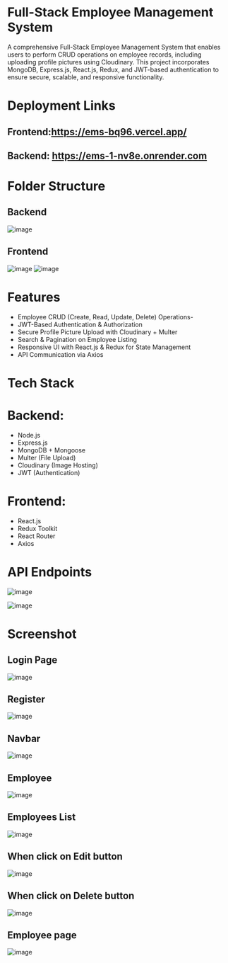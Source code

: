 # Full-Stack Employee Management System
A comprehensive Full-Stack Employee Management System that enables users to perform CRUD operations on employee records, including uploading profile pictures using Cloudinary. This project incorporates MongoDB, Express.js, React.js, Redux, and JWT-based authentication to ensure secure, scalable, and responsive functionality.

# Deployment Links
## Frontend:https://ems-bq96.vercel.app/
## Backend: https://ems-1-nv8e.onrender.com
# Folder Structure
## Backend
 ![image](https://github.com/user-attachments/assets/195dd4f4-177e-4982-8be8-5cb2e39c3493)
## Frontend
![image](https://github.com/user-attachments/assets/a954a7cc-74f5-4390-b5d8-def07de9a85a)
![image](https://github.com/user-attachments/assets/6b25eecf-e966-4971-907e-b295bc00d445)



  # Features
- Employee CRUD (Create, Read, Update, Delete) Operations-
- JWT-Based Authentication & Authorization
- Secure Profile Picture Upload with Cloudinary + Multer
- Search & Pagination on Employee Listing
- Responsive UI with React.js & Redux for State Management
- API Communication via Axios

# Tech Stack
# Backend:
- Node.js
- Express.js
- MongoDB + Mongoose
- Multer (File Upload)
- Cloudinary (Image Hosting)
- JWT (Authentication)

# Frontend:
- React.js
- Redux Toolkit
- React Router
- Axios
# API Endpoints

![image](https://github.com/user-attachments/assets/af6ab072-5145-46ba-aae6-98f6616dcd94)


![image](https://github.com/user-attachments/assets/445f04f4-e3d5-48cd-82d2-ac1a35e35587)


# Screenshot
## Login Page
![image](https://github.com/user-attachments/assets/780d8071-5b77-424d-85ce-c25e07f82f1c)

## Register 
![image](https://github.com/user-attachments/assets/a656c5af-7d7b-43ce-a87f-4f821fc452da)
## Navbar
![image](https://github.com/user-attachments/assets/014e91ec-cf42-4a7b-8749-8968c4d22dd0)

## Employee
![image](https://github.com/user-attachments/assets/e9212001-3b74-4487-b87e-ccfd53369b61)

## Employees List
![image](https://github.com/user-attachments/assets/a890db44-83d6-4a11-b537-f54c69952780)
## When click on Edit button
![image](https://github.com/user-attachments/assets/f172f2cd-2896-466e-b29b-a7f2b65c0ca7)

## When click on Delete button
![image](https://github.com/user-attachments/assets/1c2b971d-db01-4ded-85b2-6cc76bce9bdb)

## Employee page
![image](https://github.com/user-attachments/assets/2ccffc07-4654-4786-b86f-044ae1e2d2ff)











